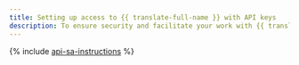 ```yaml
---
title: Setting up access to {{ translate-full-name }} with API keys
description: To ensure security and facilitate your work with {{ translate-name }}, we recommend using authorization on behalf of a service account with an API key.
---
```


{% include [api-sa-instructions](../../_includes/api-sa-vision-translate.md) %}

